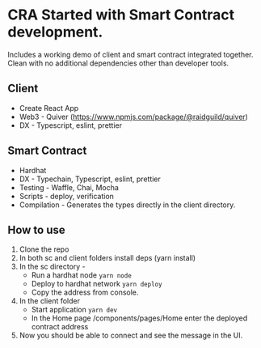 # CRA Started with Smart Contract development.

Includes a working demo of client and smart contract integrated together. Clean with no additional dependencies other than developer tools.

## Client

- Create React App
- Web3 - Quiver (https://www.npmjs.com/package/@raidguild/quiver)
- DX - Typescript, eslint, prettier

## Smart Contract

- Hardhat
- DX - Typechain, Typescript, eslint, prettier
- Testing - Waffle, Chai, Mocha
- Scripts - deploy, verification
- Compilation - Generates the types directly in the client directory.

## How to use

1. Clone the repo
2. In both sc and client folders install deps (yarn install)
3. In the sc directory -
   - Run a hardhat node `yarn node`
   - Deploy to hardhat network `yarn deploy`
   - Copy the address from console.
4. In the client folder
   - Start application `yarn dev`
   - In the Home page /components/pages/Home enter the deployed contract address
5. Now you should be able to connect and see the message in the UI.
